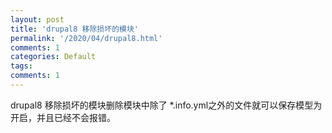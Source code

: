 ```yaml
---
layout: post
title: 'drupal8 移除损坏的模块'
permalink: '/2020/04/drupal8.html'
comments: 1
categories: Default
tags: 
comments: 1
---
```

drupal8 移除损坏的模块删除模块中除了 *.info.yml之外的文件就可以保存模型为开启，并且已经不会报错。